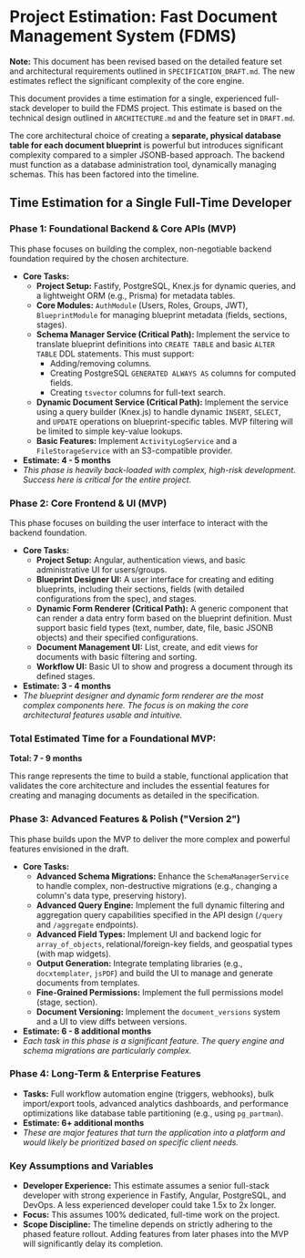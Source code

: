 # Project Estimation: Fast Document Management System (FDMS)

**Note:** This document has been revised based on the detailed feature set and architectural requirements outlined in `SPECIFICATION_DRAFT.md`. The new estimates reflect the significant complexity of the core engine.

This document provides a time estimation for a single, experienced full-stack developer to build the FDMS project. This estimate is based on the technical design outlined in `ARCHITECTURE.md` and the feature set in `DRAFT.md`.

The core architectural choice of creating a **separate, physical database table for each document blueprint** is powerful but introduces significant complexity compared to a simpler JSONB-based approach. The backend must function as a database administration tool, dynamically managing schemas. This has been factored into the timeline.

## Time Estimation for a Single Full-Time Developer

### **Phase 1: Foundational Backend & Core APIs (MVP)**

This phase focuses on building the complex, non-negotiable backend foundation required by the chosen architecture.

*   **Core Tasks:**
    *   **Project Setup:** Fastify, PostgreSQL, Knex.js for dynamic queries, and a lightweight ORM (e.g., Prisma) for metadata tables.
    *   **Core Modules:** `AuthModule` (Users, Roles, Groups, JWT), `BlueprintModule` for managing blueprint metadata (fields, sections, stages).
    *   **Schema Manager Service (Critical Path):** Implement the service to translate blueprint definitions into `CREATE TABLE` and basic `ALTER TABLE` DDL statements. This must support:
        *   Adding/removing columns.
        *   Creating PostgreSQL `GENERATED ALWAYS AS` columns for computed fields.
        *   Creating `tsvector` columns for full-text search.
    *   **Dynamic Document Service (Critical Path):** Implement the service using a query builder (Knex.js) to handle dynamic `INSERT`, `SELECT`, and `UPDATE` operations on blueprint-specific tables. MVP filtering will be limited to simple key-value lookups.
    *   **Basic Features:** Implement `ActivityLogService` and a `FileStorageService` with an S3-compatible provider.
*   **Estimate: 4 - 5 months**
*   *This phase is heavily back-loaded with complex, high-risk development. Success here is critical for the entire project.*

### **Phase 2: Core Frontend & UI (MVP)**

This phase focuses on building the user interface to interact with the backend foundation.

*   **Core Tasks:**
    *   **Project Setup:** Angular, authentication views, and basic administrative UI for users/groups.
    *   **Blueprint Designer UI:** A user interface for creating and editing blueprints, including their sections, fields (with detailed configurations from the spec), and stages.
    *   **Dynamic Form Renderer (Critical Path):** A generic component that can render a data entry form based on the blueprint definition. Must support basic field types (text, number, date, file, basic JSONB objects) and their specified configurations.
    *   **Document Management UI:** List, create, and edit views for documents with basic filtering and sorting.
    *   **Workflow UI:** Basic UI to show and progress a document through its defined stages.
*   **Estimate: 3 - 4 months**
*   *The blueprint designer and dynamic form renderer are the most complex components here. The focus is on making the core architectural features usable and intuitive.*

### **Total Estimated Time for a Foundational MVP:**

**Total: 7 - 9 months**

This range represents the time to build a stable, functional application that validates the core architecture and includes the essential features for creating and managing documents as detailed in the specification.

### **Phase 3: Advanced Features & Polish ("Version 2")**

This phase builds upon the MVP to deliver the more complex and powerful features envisioned in the draft.

*   **Core Tasks:**
    *   **Advanced Schema Migrations:** Enhance the `SchemaManagerService` to handle complex, non-destructive migrations (e.g., changing a column's data type, preserving history).
    *   **Advanced Query Engine:** Implement the full dynamic filtering and aggregation query capabilities specified in the API design (`/query` and `/aggregate` endpoints).
    *   **Advanced Field Types:** Implement UI and backend logic for `array_of_objects`, relational/foreign-key fields, and geospatial types (with map widgets).
    *   **Output Generation:** Integrate templating libraries (e.g., `docxtemplater`, `jsPDF`) and build the UI to manage and generate documents from templates.
    *   **Fine-Grained Permissions:** Implement the full permissions model (stage, section).
    *   **Document Versioning:** Implement the `document_versions` system and a UI to view diffs between versions.
*   **Estimate: 6 - 8 additional months**
*   *Each task in this phase is a significant feature. The query engine and schema migrations are particularly complex.*

### **Phase 4: Long-Term & Enterprise Features**

*   **Tasks:** Full workflow automation engine (triggers, webhooks), bulk import/export tools, advanced analytics dashboards, and performance optimizations like database table partitioning (e.g., using `pg_partman`).
*   **Estimate: 6+ additional months**
*   *These are major features that turn the application into a platform and would likely be prioritized based on specific client needs.*

### Key Assumptions and Variables

*   **Developer Experience:** This estimate assumes a senior full-stack developer with strong experience in Fastify, Angular, PostgreSQL, and DevOps. A less experienced developer could take 1.5x to 2x longer.
*   **Focus:** This assumes 100% dedicated, full-time work on the project.
*   **Scope Discipline:** The timeline depends on strictly adhering to the phased feature rollout. Adding features from later phases into the MVP will significantly delay its completion.